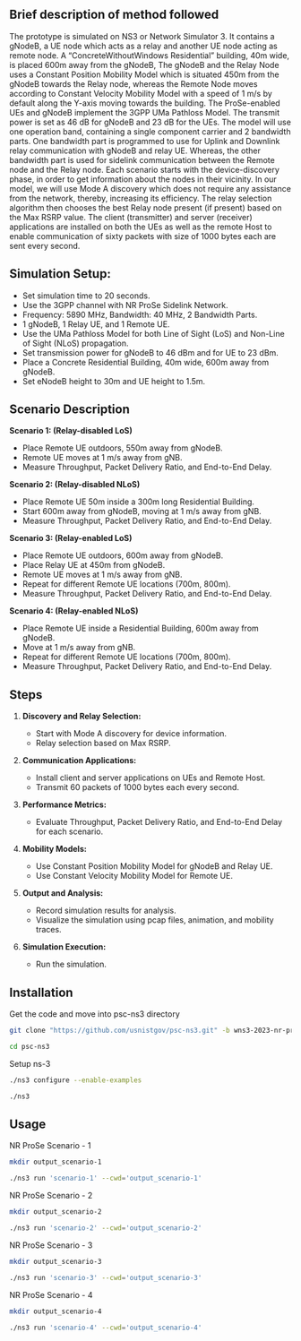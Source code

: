 ## Brief description of method followed

The prototype is simulated on  NS3 or Network Simulator 3. It contains a gNodeB, a UE node which acts as a relay and another UE node acting as remote node. A “ConcreteWithoutWindows Residential” building, 40m wide, is placed 600m away from the gNodeB, The gNodeB and the Relay Node uses a Constant Position Mobility Model which is situated 450m from the gNodeB towards the Relay node, whereas the Remote Node moves according to Constant Velocity Mobility Model with a speed of 1 m/s by default along the Y-axis moving towards the building. The ProSe-enabled UEs and gNodeB implement the 3GPP UMa Pathloss Model. The transmit power is set as 46 dB for gNodeB and 23 dB for the UEs. The model will use one operation band, containing a single component carrier and 2 bandwidth parts. One bandwidth part is programmed to use for Uplink and Downlink relay communication with gNodeB and relay UE. Whereas, the other bandwidth part is used for sidelink communication between the Remote node and the Relay node. 
Each scenario starts with the device-discovery phase, in order to get information about the nodes in their vicinity. In our model, we will use Mode A discovery which does not require any assistance from the network, thereby, increasing its efficiency. The relay selection algorithm then chooses the best Relay node present (if present) based on the Max RSRP value. The client (transmitter) and server (receiver) applications are installed on both the UEs as well as the remote Host to enable communication of sixty packets with size of 1000 bytes each are sent every second.

## Simulation Setup:

   - Set simulation time to 20 seconds.
   - Use the 3GPP channel with NR ProSe Sidelink Network.
   - Frequency: 5890 MHz, Bandwidth: 40 MHz, 2 Bandwidth Parts.
   - 1 gNodeB, 1 Relay UE, and 1 Remote UE.
   - Use the UMa Pathloss Model for both Line of Sight (LoS) and Non-Line of Sight (NLoS) propagation.
   - Set transmission power for gNodeB to 46 dBm and for UE to 23 dBm.
   - Place a Concrete Residential Building, 40m wide, 600m away from gNodeB.
   - Set eNodeB height to 30m and UE height to 1.5m.

## Scenario Description

   **Scenario 1: (Relay-disabled LoS)**

   - Place Remote UE outdoors, 550m away from gNodeB.
   - Remote UE moves at 1 m/s away from gNB.
   - Measure Throughput, Packet Delivery Ratio, and End-to-End Delay.

   **Scenario 2: (Relay-disabled NLoS)**

   - Place Remote UE 50m inside a 300m long Residential Building.
   - Start 600m away from gNodeB, moving at 1 m/s away from gNB.
   - Measure Throughput, Packet Delivery Ratio, and End-to-End Delay.

   **Scenario 3: (Relay-enabled LoS)**

   - Place Remote UE outdoors, 600m away from gNodeB.
   - Place Relay UE at 450m from gNodeB.
   - Remote UE moves at 1 m/s away from gNB.
   - Repeat for different Remote UE locations (700m, 800m).
   - Measure Throughput, Packet Delivery Ratio, and End-to-End Delay.

   **Scenario 4: (Relay-enabled NLoS)**

   - Place Remote UE inside a Residential Building, 600m away from gNodeB.
   - Move at 1 m/s away from gNB.
   - Repeat for different Remote UE locations (700m, 800m).
   - Measure Throughput, Packet Delivery Ratio, and End-to-End Delay.

## Steps

1. **Discovery and Relay Selection:**

   - Start with Mode A discovery for device information.
   - Relay selection based on Max RSRP.

2. **Communication Applications:**

   - Install client and server applications on UEs and Remote Host.
   - Transmit 60 packets of 1000 bytes each every second.

3. **Performance Metrics:**

   - Evaluate Throughput, Packet Delivery Ratio, and End-to-End Delay for each scenario.

4. **Mobility Models:**

   - Use Constant Position Mobility Model for gNodeB and Relay UE.
   - Use Constant Velocity Mobility Model for Remote UE.

5. **Output and Analysis:**

   - Record simulation results for analysis.
   - Visualize the simulation using pcap files, animation, and mobility traces.

6. **Simulation Execution:**
   - Run the simulation.


## Installation

Get the code and move into psc-ns3 directory

```bash
git clone "https://github.com/usnistgov/psc-ns3.git" -b wns3-2023-nr-prose-preview
```
```bash
cd psc-ns3
```
Setup ns-3

```bash
./ns3 configure --enable-examples
```
```bash
./ns3
```

## Usage

NR ProSe Scenario - 1

```bash
mkdir output_scenario-1 
```

```bash
./ns3 run 'scenario-1' --cwd='output_scenario-1'
```

NR ProSe Scenario - 2

```bash
mkdir output_scenario-2 
```

```bash
./ns3 run 'scenario-2' --cwd='output_scenario-2'
```

NR ProSe Scenario - 3

```bash
mkdir output_scenario-3 
```

```bash
./ns3 run 'scenario-3' --cwd='output_scenario-3'
```

NR ProSe Scenario - 4

```bash
mkdir output_scenario-4 
```

```bash
./ns3 run 'scenario-4' --cwd='output_scenario-4'
```
